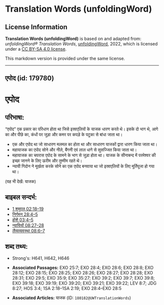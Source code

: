 # Translation Words (unfoldingWord)

## License Information

**Translation Words (unfoldingWord)** is based on and adapted from: _unfoldingWord® Translation Words_, [unfoldingWord](https://unfoldingword.org/utw), 2022, which is licensed under a [CC BY-SA 4.0 license](https://creativecommons.org/licenses/by-sa/4.0/legalcode.en).

This markdown version is provided under the same license.



--------------------------------

## एपोद (id: 179780)

एपोद
====

परिभाषा:
--------

“एपोद” एक प्रकार का परिधान होता था जिसे इस्राएलियों के याजक धारण करते थे। इसके दो भाग थे, आगे का और पीछे का, कंधों पर जुड़ा और कमर पर कपड़े के पटुका से बांधा जाता था।

* एक और एपोद था जो साधारण मलमल का होता था और साधारण याजकों द्वारा धारण किया जाता था।
* महायाजक का एपोद सोने और नीले, बैंगनी एवं लाल धागे से सुसज्जित किया जाता था।
* महायाजक का चपरास एपोद के सामने के भाग से जुड़ा होता था। याजक के सीनाबन्द में परमेश्वर की इच्छा जानने के लिए ऊरीम और तुम्मीम रहते थे।
* न्यायी गिदोन ने मूर्खता करके सोने का एक एपोद बनवाया था जो इस्राएलियों के लिए मूर्तिपूजा हो गया था।

(यह भी देखें: याजक)

बाइबल सन्दर्भ:
--------------

* [1 शमूएल 02:18–19](https://ref.ly/1Sam0:0)
* [निर्गमन 28:4–5](https://ref.ly/Exod28:4-Exod28:5)
* [होशे 03:4–5](https://ref.ly/Hos3:4-Hos3:5)
* [न्यायियों 08:27–28](https://ref.ly/Judg8:27-Judg8:28)
* [लैव्यव्यवस्था 08:6–7](https://ref.ly/Lev8:6-Lev8:7)

शब्द तथ्य:
----------

* Strong's: H641, H642, H646

* **Associated Passages:** EXO 25:7; EXO 28:4; EXO 28:6; EXO 28:8; EXO 28:12; EXO 28:15; EXO 28:25; EXO 28:26; EXO 28:27; EXO 28:28; EXO 28:31; EXO 29:5; EXO 35:9; EXO 35:27; EXO 39:2; EXO 39:7; EXO 39:8; EXO 39:18; EXO 39:19; EXO 39:20; EXO 39:21; EXO 39:22; LEV 8:7; JDG 8:27; HOS 3:4; 1SA 2:18–1SA 2:19; EXO 28:4–EXO 28:5
* **Associated Articles:** याजक (ID: `180182@UWTranslationWords`)

